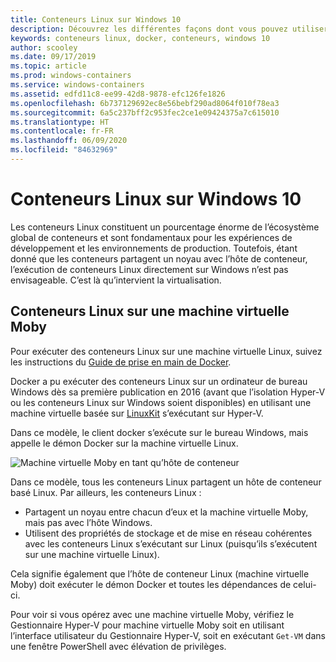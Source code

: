 ```yaml
---
title: Conteneurs Linux sur Windows 10
description: Découvrez les différentes façons dont vous pouvez utiliser Hyper-V pour exécuter des conteneurs Linux sur Windows 10 comme s’ils étaient natifs.
keywords: conteneurs linux, docker, conteneurs, windows 10
author: scooley
ms.date: 09/17/2019
ms.topic: article
ms.prod: windows-containers
ms.service: windows-containers
ms.assetid: edfd11c8-ee99-42d8-9878-efc126fe1826
ms.openlocfilehash: 6b737129692ec8e56bebf290ad8064f010f78ea3
ms.sourcegitcommit: 6a5c237bff2c953fec2ce1e09424375a7c615010
ms.translationtype: HT
ms.contentlocale: fr-FR
ms.lasthandoff: 06/09/2020
ms.locfileid: "84632969"
---
```

# <a name="linux-containers-on-windows-10"></a>Conteneurs Linux sur Windows 10

Les conteneurs Linux constituent un pourcentage énorme de l’écosystème global de conteneurs et sont fondamentaux pour les expériences de développement et les environnements de production.  Toutefois, étant donné que les conteneurs partagent un noyau avec l’hôte de conteneur, l’exécution de conteneurs Linux directement sur Windows n’est pas envisageable. C’est là qu’intervient la virtualisation.

## <a name="linux-containers-in-a-moby-vm"></a>Conteneurs Linux sur une machine virtuelle Moby

Pour exécuter des conteneurs Linux sur une machine virtuelle Linux, suivez les instructions du [Guide de prise en main de Docker](https://docs.docker.com/docker-for-windows/).

Docker a pu exécuter des conteneurs Linux sur un ordinateur de bureau Windows dès sa première publication en 2016 (avant que l’isolation Hyper-V ou les conteneurs Linux sur Windows soient disponibles) en utilisant une machine virtuelle basée sur [LinuxKit](https://github.com/linuxkit/linuxkit) s’exécutant sur Hyper-V.

Dans ce modèle, le client docker s’exécute sur le bureau Windows, mais appelle le démon Docker sur la machine virtuelle Linux.

![Machine virtuelle Moby en tant qu’hôte de conteneur](media/MobyVM.png)

Dans ce modèle, tous les conteneurs Linux partagent un hôte de conteneur basé Linux. Par ailleurs, les conteneurs Linux :

* Partagent un noyau entre chacun d’eux et la machine virtuelle Moby, mais pas avec l’hôte Windows.
* Utilisent des propriétés de stockage et de mise en réseau cohérentes avec les conteneurs Linux s’exécutant sur Linux (puisqu’ils s’exécutent sur une machine virtuelle Linux).

Cela signifie également que l’hôte de conteneur Linux (machine virtuelle Moby) doit exécuter le démon Docker et toutes les dépendances de celui-ci.

Pour voir si vous opérez avec une machine virtuelle Moby, vérifiez le Gestionnaire Hyper-V pour machine virtuelle Moby soit en utilisant l’interface utilisateur du Gestionnaire Hyper-V, soit en exécutant `Get-VM` dans une fenêtre PowerShell avec élévation de privilèges.
